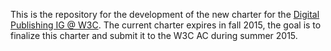 This is the repository for the development of the new charter for the [Digital Publishing IG @ W3C](http://www.w3.org/dpub/IG). The current charter expires in fall 2015, the goal is to finalize this charter and submit it to the W3C AC during summer 2015. 